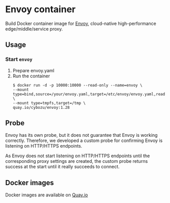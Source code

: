 Envoy container
====================

Build Docker container image for [Envoy][], cloud-native high-performance edge/middle/service proxy.

Usage
-----

### Start `envoy`

1. Prepare envoy.yaml
2. Run the container
    ```console
    $ docker run -d -p 10000:10000 --read-only --name=envoy \
    --mount type=bind,source=/your/envoy.yaml,target=/etc/envoy/envoy.yaml,readonly \
    --mount type=tmpfs,target=/tmp \ 
    quay.io/cybozu/envoy:1.28
    ```

Probe
-----

Envoy has its own probe, but it does not guarantee that Envoy is working correctly.
Therefore, we developed a custom probe for confirming Envoy is listening on HTTP/HTTPS endpoints.

As Envoy does not start listening on HTTP/HTTPS endpoints until the corresponding proxy settings are created, the custom probe returns success at the start until it really succeeds to connect.


[Envoy]: https://github.com/envoyproxy/envoy

Docker images
-------------

Docker images are available on [Quay.io](https://quay.io/repository/cybozu/envoy)
